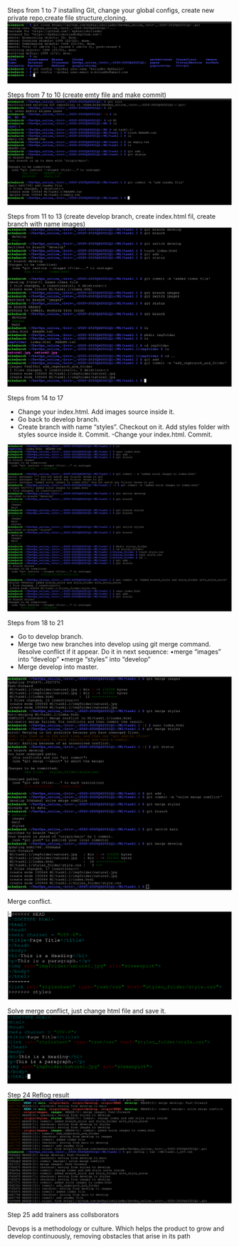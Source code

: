 Steps from 1 to 7 installing Git, change your global configs, create new private repo,create file structure,cloning.
<img src ="Image/Steps_1....7.png">

Steps from 7 to 10 (create emty file and make commit)
<img src ="Image/Steps7....10.png">

Steps from 11 to 13 (create develop branch, create index.html fil, create branch with name images)
<img src ="Image/Steps11...13.png">

Steps from 14 to 17 
- Change your index.html. Add images source inside it.
- Go back to develop branch.
- Create branch with name “styles”. Checkout on it. Add styles folder with
    styles source inside it. Commit.
-Change your index.html. Commit.
<img src ="Image/Steps14....17.png">

Steps from 18 to 21 
- Go to develop branch.
- Merge two new branches into develop using git merge command. Resolve
  conflict if it appear. Do it in next sequence:
  •merge “images” into “develop”
  •merge “styles” into “develop”
- Merge develop into master.
<img src ="Image/Steps18...21.png">

Merge conflict.

<img src ="Image/MergeConflict.png">

Solve merge conflict, just change html file and save it.
<img src ="Image/SolveMergeConflict.png">

Step 24 Reflog result
<img src ="Image/Reflog_result.png">

Step 25 add trainers ass collsborators


Devops is a methodology or culture.
Which helps the product to grow and develop continuously, removing obstacles that arise in its path
